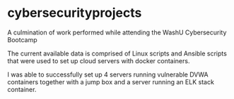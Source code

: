 # cybersecurityprojects
A culmination of work performed while attending the WashU Cybersecurity Bootcamp

The current available data is comprised of Linux scripts and Ansible scripts that were used to set up cloud servers with docker containers.

I was able to successfully set up 4 servers running vulnerable DVWA containers together with a jump box and a server running an ELK stack container.
